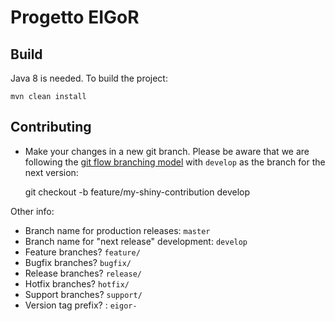 Progetto EIGoR
==============

## Build
Java 8 is needed. To build the project:

    mvn clean install
   
## Contributing
* Make your changes in a new git branch. 
Please be aware that we are following the 
[git flow branching model](http://nvie.com/posts/a-successful-git-branching-model/) 
with `develop` as the branch for the next version:

    git checkout -b feature/my-shiny-contribution develop
    
Other info:
* Branch name for production releases: `master` 
* Branch name for "next release" development: `develop` 
* Feature branches? `feature/` 
* Bugfix branches? `bugfix/` 
* Release branches? `release/` 
* Hotfix branches? `hotfix/` 
* Support branches? `support/` 
* Version tag prefix? : `eigor-` 


